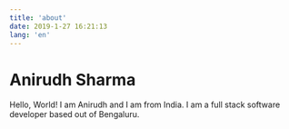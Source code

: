 ```yaml
---
title: 'about'
date: 2019-1-27 16:21:13
lang: 'en'
---
```


# Anirudh Sharma

Hello, World! I am Anirudh and I am from India. I am a full stack software developer based out of Bengaluru.

